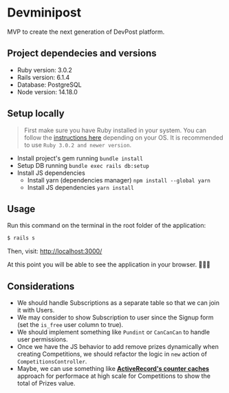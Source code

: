 # Devminipost

MVP to create the next generation of DevPost platform.

## Project dependecies and versions

* Ruby version: 3.0.2
* Rails version: 6.1.4
* Database: PostgreSQL
* Node version: 14.18.0

## Setup locally

> First make sure you have Ruby installed in your system. You can follow the [instructions here](https://www.ruby-lang.org/es/downloads/) depending on your OS.
> It is recommended to use `Ruby 3.0.2 and newer version`.

* Install project's gem running `bundle install`
* Setup DB running `bundle exec rails db:setup`
* Install JS dependencies
  * Install yarn (dependencies manager) `npm install --global yarn`
  * Install JS dependencies `yarn install`

## Usage

Run this command on the terminal in the root folder of the application:

```sh
$ rails s
```

Then, visit: [http://localhost:3000/](http://localhost:3000/)

At this point you will be able to see the application in your browser. 🎉🎉🎉

## Considerations

* We should handle Subscriptions as a separate table so that we can join it with Users.
* We may consider to show Subscription to user since the Signup form (set the `is_free` user column to true).
* We should implement something like `Pundint` or `CanCanCan` to handle user permissions.
* Once we have the JS behavior to add remove prizes dynamically when creating Competitions, we should refactor the logic in `new` action of `CompetitionsController`.
* Maybe, we can use something like [**ActiveRecord's counter caches**](https://dev.to/loribbaum/rails-5-2-x-rails-6-countercache-gotcha-3bgc) approach for performace at high scale for Competitions to show the total of Prizes value.
